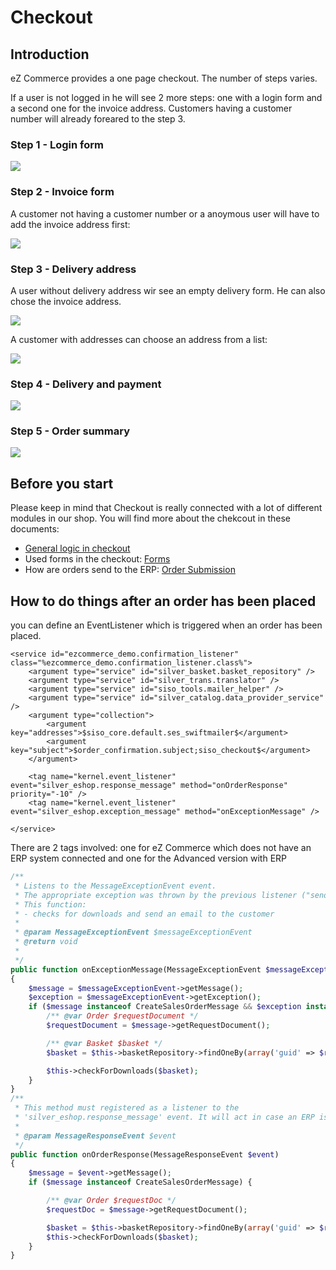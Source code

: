 # Checkout

## Introduction

eZ Commerce provides a one page checkout. The number of steps varies.

If a user is not logged in he will see 2 more steps: one with a login form and a second one for the invoice address. Customers having a customer number will already foreared to the step 3. 

### Step 1 - Login form

![](../img/checkout_1.png)

### Step 2 - Invoice form

A customer not having a customer number or a anoymous user will have to add the invoice address first:

![](../img/checkout_2.png)

### Step 3 - Delivery address

A user without delivery address wir see an empty delivery form. He can also chose the invoice address.

![](../img/checkout_3.png)

A customer with addresses can choose an address from a list:

![](../img/checkout_4.png)

### Step 4 - Delivery and payment

![](../img/checkout_5.png)

### Step 5 - Order summary

![](../img/checkout_6.png)

## Before you start 

Please keep in mind that Checkout is really connected with a lot of different modules in our shop. You will find more about the chekcout in these documents:

- [General logic in checkout](checkout_features/general_logic_in_checkout.md)
- Used forms in the checkout:  [Forms](checkout_api/forms/configuration_for_checkout_forms.md)
- How are orders send to the ERP: [Order Submission](../../features_advanced_version/integrate_erp_systems/checkout_order/erp_order_synchronisation/order_submission/order_submission.md)

## How to do things after an order has been placed

you can define an EventListener which is triggered when an order has been placed.

``` 
<service id="ezcommerce_demo.confirmation_listener" class="%ezcommerce_demo.confirmation_listener.class%">
    <argument type="service" id="silver_basket.basket_repository" />
    <argument type="service" id="silver_trans.translator" />
    <argument type="service" id="siso_tools.mailer_helper" />
    <argument type="service" id="silver_catalog.data_provider_service" />
    <argument type="collection">
        <argument key="addresses">$siso_core.default.ses_swiftmailer$</argument>
        <argument key="subject">$order_confirmation.subject;siso_checkout$</argument>
    </argument>

    <tag name="kernel.event_listener" event="silver_eshop.response_message" method="onOrderResponse" priority="-10" />
    <tag name="kernel.event_listener"  event="silver_eshop.exception_message" method="onExceptionMessage" />

</service>
```

There are 2 tags involved: one for eZ Commerce which does not have an ERP system connected and one for the Advanced version with ERP

``` php
/**
 * Listens to the MessageExceptionEvent event.
 * The appropriate exception was thrown by the previous listener ("sendMessage" of the "AbstractMessageTransport")
 * This function:
 * - checks for downloads and send an email to the customer 
 *
 * @param MessageExceptionEvent $messageExceptionEvent
 * @return void
 *
 */
public function onExceptionMessage(MessageExceptionEvent $messageExceptionEvent)
{
    $message = $messageExceptionEvent->getMessage();
    $exception = $messageExceptionEvent->getException();
    if ($message instanceof CreateSalesOrderMessage && $exception instanceof LocalOrderRequiredException) {
        /** @var Order $requestDocument */
        $requestDocument = $message->getRequestDocument();

        /** @var Basket $basket */
        $basket = $this->basketRepository->findOneBy(array('guid' => $requestDocument->UUID->value));

        $this->checkForDownloads($basket);
    }
}
/**
 * This method must registered as a listener to the
 * 'silver_eshop.response_message' event. It will act in case an ERP is in place
 *
 * @param MessageResponseEvent $event
 */
public function onOrderResponse(MessageResponseEvent $event)
{
    $message = $event->getMessage();
    if ($message instanceof CreateSalesOrderMessage) {

        /** @var Order $requestDoc */
        $requestDoc = $message->getRequestDocument();

        $basket = $this->basketRepository->findOneBy(array('guid' => $requestDoc->UUID->value));
        $this->checkForDownloads($basket);
    }
}
```
